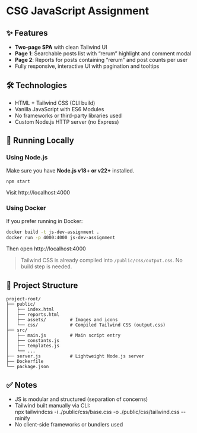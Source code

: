 # CSG JavaScript Assignment

## ✨ Features

- **Two-page SPA** with clean Tailwind UI
- **Page 1**: Searchable posts list with “rerum” highlight and comment modal
- **Page 2**: Reports for posts containing “rerum” and post counts per user
- Fully responsive, interactive UI with pagination and tooltips

## 🛠 Technologies

- HTML + Tailwind CSS (CLI build)
- Vanilla JavaScript with ES6 Modules
- No frameworks or third-party libraries used
- Custom Node.js HTTP server (no Express)

## 🚀 Running Locally

### Using Node.js

Make sure you have **Node.js v18+ or v22+** installed.

```bash
npm start
```

Visit http://localhost:4000

### Using Docker

If you prefer running in Docker:

```bash
docker build -t js-dev-assignment .
docker run -p 4000:4000 js-dev-assignment
```

Then open http://localhost:4000

> Tailwind CSS is already compiled into `/public/css/output.css`. No build step is needed.

## 📁 Project Structure

```
project-root/
├── public/
│   ├── index.html
│   ├── reports.html
│   ├── assets/         # Images and icons
│   └── css/            # Compiled Tailwind CSS (output.css)
├── src/
│   ├── main.js         # Main script entry
│   ├── constants.js
│   ├── templates.js
│   └── ...
├── server.js           # Lightweight Node.js server
├── Dockerfile
└── package.json
```

## ✅ Notes

- JS is modular and structured (separation of concerns)
- Tailwind built manually via CLI:  
  npx tailwindcss -i ./public/css/base.css -o ./public/css/tailwind.css --minify
- No client-side frameworks or bundlers used
